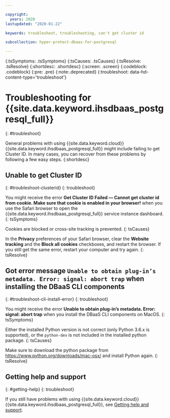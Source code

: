 ```yaml
---

copyright:
  years: 2020
lastupdated: "2020-01-22"

keywords: troubleshoot, troubleshooting, can't get cluster id

subcollection: hyper-protect-dbaas-for-postgresql

---
```


{:tsSymptoms: .tsSymptoms}
{:tsCauses: .tsCauses}
{:tsResolve: .tsResolve}
{:shortdesc: .shortdesc}
{:screen: .screen}
{:codeblock: .codeblock}
{:pre: .pre}
{:note:.deprecated}
{:troubleshoot: data-hd-content-type='troubleshoot'}

# Troubleshooting for {{site.data.keyword.ihsdbaas_postgresql_full}}
{: #troubleshoot}

General problems with using {{site.data.keyword.cloud}} {{site.data.keyword.ihsdbaas_postgresql_full}} might include failing to get Cluster ID. In many cases, you can recover from these problems by following a few easy steps.
{:shortdesc}

## Unable to get Cluster ID
{: #troubleshoot-clusterid}
{: troubleshoot}

You might receive the error **Get Cluster ID Failed — Cannot get cluster id from cookie. Make sure that cookie is enabled in your browser!** when you use the Safari browser to open the {{site.data.keyword.ihsdbaas_postgresql_full}} service instance dashboard.
{: tsSymptoms}

Cookies are blocked or cross-site tracking is prevented.
{: tsCauses}

In the **Privacy** preferences of your Safari browser, clear the **Website tracking** and the **Block all cookies** checkboxes, and restart the browser. If you still get the same error, restart your computer and try again.
{: tsResolve}

## Got error message `Unable to obtain plug-in’s metadata. Error: signal: abort trap` when installing the DBaaS CLI components
{: #troubleshoot-cli-install-error}
{: troubleshoot}

You might receive the error **Unable to obtain plug-in’s metadata. Error: signal: abort trap** when you install the DBaaS CLI components on MacOS.
{: tsSymptoms}

Either the installed Python version is not correct (only Python 3.6.x is supported), or the `python-dev` is not included in the installed python package.
{: tsCauses}

Make sure to download the python package from https://www.python.org/downloads/mac-osx/ and install Python again.
{: tsResolve}

## Getting help and support
{: #getting-help}
{: troubleshoot}

If you still have problems with using {{site.data.keyword.cloud}} {{site.data.keyword.ihsdbaas_postgresql_full}}, see [Getting help and support](/docs/services/hyper-protect-dbaas-for-postgresql?topic=hyper-protect-dbaas-for-postgresql-getting-help-and-support).
